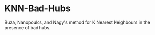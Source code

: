 # KNN-Bad-Hubs
Buza, Nanopoulos, and Nagy's method for K Nearest Neighbours in the presence of bad hubs.
